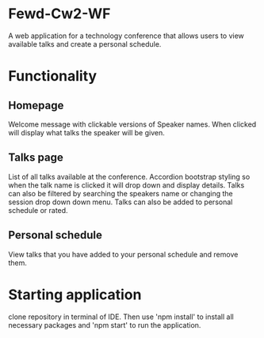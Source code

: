 # Fewd-Cw2-WF

A web application for a technology conference that allows users to view available talks and create a personal schedule.

# Functionality

## Homepage

Welcome message with clickable versions of Speaker names. When clicked will display what talks the speaker will be given.

## Talks page

List of all talks available at the conference. Accordion bootstrap styling so when the talk name is clicked it will drop down and display details. Talks can also be filtered by searching the speakers name or changing the session drop down down menu. Talks can also be added to personal schedule or rated.

## Personal schedule

View talks that you have added to your personal schedule and remove them.

# Starting application

clone repository in terminal of IDE. Then use 'npm install' to install all necessary packages and 'npm start' to run the application.

